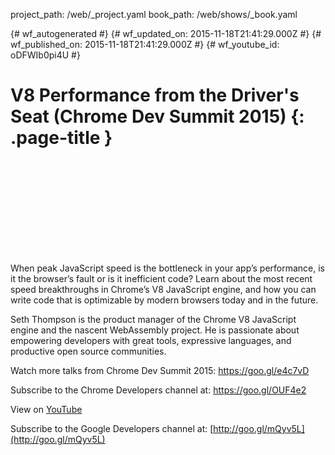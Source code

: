 project_path: /web/_project.yaml
book_path: /web/shows/_book.yaml

{# wf_autogenerated #}
{# wf_updated_on: 2015-11-18T21:41:29.000Z #}
{# wf_published_on: 2015-11-18T21:41:29.000Z #}
{# wf_youtube_id: oDFWIb0pi4U #}

# V8 Performance from the Driver&#x27;s Seat (Chrome Dev Summit 2015) {: .page-title }


<div class="video-wrapper">
  <iframe class="devsite-embedded-youtube-video" data-video-id="oDFWIb0pi4U"
          data-autohide="1" data-showinfo="0" frameborder="0" allowfullscreen>
  </iframe>
</div>

When peak JavaScript speed is the bottleneck in your app’s performance, is it the browser’s fault or is it inefficient code? Learn about the most recent speed breakthroughs in Chrome’s V8 JavaScript engine, and how you can write code that is optimizable by modern browsers today and in the future.

Seth Thompson is the product manager of the Chrome V8 JavaScript engine and the nascent WebAssembly project. He is passionate about empowering developers with great tools, expressive languages, and productive open source communities.

Watch more talks from Chrome Dev Summit 2015: https://goo.gl/e4c7vD

Subscribe to the Chrome Developers channel at: https://goo.gl/OUF4e2

View on [YouTube](https://youtu.be/oDFWIb0pi4U)

Subscribe to the Google Developers channel at: [http://goo.gl/mQyv5L](http://goo.gl/mQyv5L)
